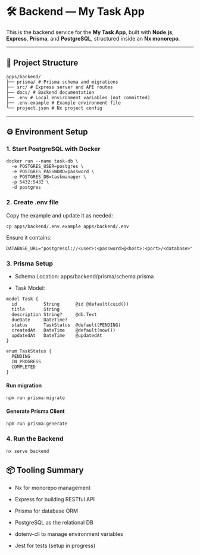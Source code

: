# 🛠️ Backend — My Task App

This is the backend service for the **My Task App**, built with **Node.js**, **Express**, **Prisma**, and **PostgreSQL**, structured inside an **Nx monorepo**.

---

## 📁 Project Structure

```
apps/backend/
├── prisma/ # Prisma schema and migrations
├── src/ # Express server and API routes
├── docs/ # Backend documentation
├── .env # Local environment variables (not committed)
├── .env.example # Example environment file
└── project.json # Nx project config
```

---

## ⚙️ Environment Setup

### 1. Start PostgreSQL with Docker

```
docker run --name task-db \
  -e POSTGRES_USER=postgres \
  -e POSTGRES_PASSWORD=password \
  -e POSTGRES_DB=taskmanager \
  -p 5432:5432 \
  -d postgres
```

### 2. Create .env file

Copy the example and update it as needed:

```
cp apps/backend/.env.example apps/backend/.env
```

Ensure it contains:

```
DATABASE_URL="postgresql://<user>:<password>@<host>:<port>/<database>"
```

### 3. Prisma Setup

- Schema Location:
  apps/backend/prisma/schema.prisma

- Task Model:

```
model Task {
  id          String      @id @default(cuid())
  title       String
  description String?     @db.Text
  dueDate     DateTime?
  status      TaskStatus  @default(PENDING)
  createdAt   DateTime    @default(now())
  updatedAt   DateTime    @updatedAt
}

enum TaskStatus {
  PENDING
  IN_PROGRESS
  COMPLETED
}
```

#### Run migration

```
npm run prisma:migrate
```

#### Generate Prisma Client

```
npm run prisma:generate
```

### 4. Run the Backend

```
nx serve backend
```

## 📦 Tooling Summary

- Nx for monorepo management

- Express for building RESTful API

- Prisma for database ORM

- PostgreSQL as the relational DB

- dotenv-cli to manage environment variables

- Jest for tests (setup in progress)
